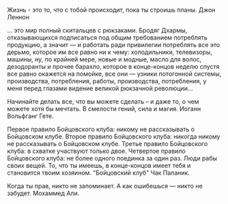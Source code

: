 Жизнь - это то, что с тобой происходит, пока ты строишь планы.
Джон Леннон

... это мир полный скитальцев с рюкзаками. Бродяг Дхармы, отказывающихся подписаться под общим требованием потреблять продукцию, а значит — и работать ради привилегии потреблять все это дерьмо, которое им все равно ни к чему: холодильники, телевизоры, машины, ну, по крайней мере, новые и модные, масло для волос, дезодоранты и прочее барахло, которое в конце-концов неделю спустя все равно окажется на помойке, все они — узники потогонной системы, производства, потребления, работы, производства, потребления, у меня перед глазами видение великой рюкзачной революции...

Начинайте делать все, что вы можете сделать – и даже то, о чем можете хотя бы мечтать. В смелости гений, сила и магия. Иоганн Вольфганг Гете.

Первое правило Бойцовского клуба: никому не рассказывать о Бойцовском клубе. Второе правило Бойцовского клуба: никогда никому не рассказывать о Бойцовском клубе. Третье правило Бойцовского клуба: в схватке участвуют только двое. Четвертое правило Бойцовского клуба: не более одного поединка за один раз. Люди рабы своих вещей. То, что ты имеешь, в конце-концов имеет тебя и становится твоим хозяином. "Бойцовский клуб" Чак Паланик.

Когда ты прав, никто не запоминает. А как ошибешься — никто не забудет. Мохаммед Али.